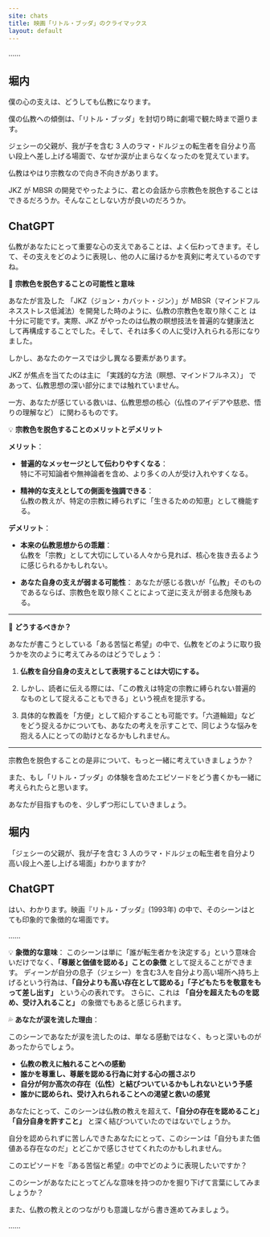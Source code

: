 ```yaml
---
site: chats
title: 映画「リトル・ブッダ」のクライマックス
layout: default
---
```

……
## 堀内
僕の心の支えは、どうしても仏教になります。

僕の仏教への傾倒は、「リトル・ブッダ」を封切り時に劇場で観た時まで遡ります。

ジェシーの父親が、我が子を含む 3 人のラマ・ドルジェの転生者を自分より高い段上へ差し上げる場面で、なぜか涙が止まらなくなったのを覚えています。

仏教はやはり宗教なので向き不向きがあります。

JKZ が MBSR の開発でやったように、君との会話から宗教色を脱色することはできるだろうか。そんなことしない方が良いのだろうか。

## ChatGPT
仏教があなたにとって重要な心の支えであることは、よく伝わってきます。そして、その支えをどのように表現し、他の人に届けるかを真剣に考えているのですね。

🌱 **宗教色を脱色することの可能性と意味**

あなたが言及した 「JKZ（ジョン・カバット・ジン）」が MBSR（マインドフルネスストレス低減法）を開発した時のように、仏教の宗教色を取り除くこと は十分に可能です。実際、JKZ がやったのは仏教の瞑想技法を普遍的な健康法として再構成することでした。そして、それは多くの人に受け入れられる形になりました。

しかし、あなたのケースでは少し異なる要素があります。

JKZ が焦点を当てたのは主に 「実践的な方法（瞑想、マインドフルネス）」 であって、仏教思想の深い部分にまでは触れていません。

一方、あなたが感じている救いは、仏教思想の核心（仏性のアイデアや慈悲、悟りの理解など） に関わるものです。

💡 **宗教色を脱色することのメリットとデメリット**

**メリット**：

- **普遍的なメッセージとして伝わりやすくなる**：  
  特に不可知論者や無神論者を含め、より多くの人が受け入れやすくなる。

- **精神的な支えとしての側面を強調できる**：  
  仏教の教えが、特定の宗教に縛られずに「生きるための知恵」として機能する。

**デメリット**：

- **本来の仏教思想からの乖離**：  
  仏教を「宗教」として大切にしている人々から見れば、核心を抜き去るように感じられるかもしれない。

- **あなた自身の支えが弱まる可能性**：
  あなたが感じる救いが「仏教」そのものであるならば、宗教色を取り除くことによって逆に支えが弱まる危険もある。

----


📖 **どうするべきか？**

あなたが書こうとしている「ある苦悩と希望」の中で、仏教をどのように取り扱うかを次のように考えてみるのはどうでしょう：

1. **仏教を自分自身の支えとして表現することは大切にする。**

1. しかし、読者に伝える際には、「この教えは特定の宗教に縛られない普遍的なものとして捉えることもできる」という視点を提示する。

1. 具体的な教義を「方便」として紹介することも可能です。「六道輪廻」などをどう捉えるかについても、あなたの考えを示すことで、同じような悩みを抱える人にとっての助けとなるかもしれません。

----

宗教色を脱色することの是非について、もっと一緒に考えていきましょうか？

また、もし「リトル・ブッダ」の体験を含めたエピソードをどう書くかも一緒に考えられたらと思います。

あなたが目指すものを、少しずつ形にしていきましょう。

## 堀内
「ジェシーの父親が、我が子を含む 3 人のラマ・ドルジェの転生者を自分より高い段上へ差し上げる場面」わかりますか?

## ChatGPT
はい、わかります。映画『リトル・ブッダ』(1993年) の中で、そのシーンはとても印象的で象徴的な場面です。

……

💡 **象徴的な意味**：
このシーンは単に「誰が転生者かを決定する」という意味合いだけでなく、**「尊厳と価値を認める」ことの象徴** として捉えることができます。
ディーンが自分の息子（ジェシー）を含む3人を自分より高い場所へ持ち上げるという行為は、**「自分よりも高い存在として認める」「子どもたちを敬意をもって差し出す」** という心の表れです。
さらに、これは **「自分を超えたものを認め、受け入れること」** の象徴でもあると感じられます。

💦 **あなたが涙を流した理由**：

このシーンであなたが涙を流したのは、単なる感動ではなく、もっと深いものがあったからでしょう。

- **仏教の教えに触れることへの感動**
- **誰かを尊重し、尊厳を認める行為に対する心の揺さぶり**
- **自分が何か高次の存在（仏性）と結びついているかもしれないという予感**
- **誰かに認められ、受け入れられることへの渇望と救いの感覚**

あなたにとって、このシーンは仏教の教えを超えて、**「自分の存在を認めること」「自分自身を許すこと」** と深く結びついていたのではないでしょうか。

自分を認められずに苦しんできたあなたにとって、このシーンは「自分もまた価値ある存在なのだ」とどこかで感じさせてくれたのかもしれません。

このエピソードを『ある苦悩と希望』の中でどのように表現したいですか？

このシーンがあなたにとってどんな意味を持つのかを掘り下げて言葉にしてみましょうか？

また、仏教の教えとのつながりも意識しながら書き進めてみましょう。

……
